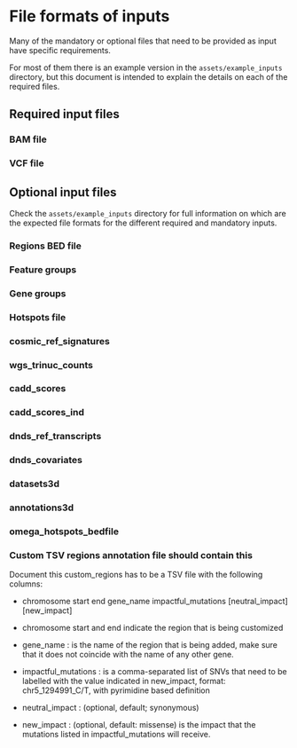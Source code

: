# File formats of inputs

Many of the mandatory or optional files that need to be provided as input have specific requirements.

For most of them there is an example version in the `assets/example_inputs` directory, but this document is intended to explain the details on each of the required files.


## Required input files

### BAM file

### VCF file



## Optional input files

Check the `assets/example_inputs` directory for full information on which are the expected file formats for the different required and mandatory inputs.


### Regions BED file

### Feature groups

### Gene groups

### Hotspots file

### cosmic_ref_signatures

### wgs_trinuc_counts

### cadd_scores

### cadd_scores_ind

### dnds_ref_transcripts

### dnds_covariates

### datasets3d

### annotations3d

### omega_hotspots_bedfile

### Custom TSV regions annotation file should contain this

Document this custom_regions has to be a TSV file with the following columns:

- chromosome  start   end gene_name    impactful_mutations [neutral_impact] [new_impact]

- chromosome start and end indicate the region that is being customized

- gene_name           : is the name of the region that is being added, make sure that it does not coincide with the name of any other gene.

- impactful_mutations : is a comma-separated list of SNVs that need to be labelled with the value indicated in new_impact, format: chr5_1294991_C/T, with pyrimidine based definition

- neutral_impact      : (optional, default; synonymous)

- new_impact          : (optional, default: missense) is the impact that the mutations listed in impactful_mutations will receive.
